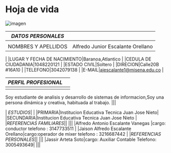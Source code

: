 # Hoja de vida
![imagen]( )

| _DATOS PERSONALES_ ||
|----------------------|-----------|
|||
|NOMBRES Y APELLIDOS|Alfredo Junior Escalante Orellano
|
|LUGAR Y FECHA DE NACIMIENTO|Baranoa,Atlantico
|
|CEDULA DE CIUDADANIA|1048220121
|
|ESTADO CIVIL|Soltero
|
|DIRECION|Calle20B #16A10
|
|TELEFONO|3042079138
|
|E-MAIL|ajescalante1@misena.edu.co
|

|_PERFIL PROFESIONAL_||
|----------|-------------|
|||
Soy estudiante de analisis y desarrollo de sistemas de informacion,Soy una persona dinámica y creativa, habituada al trabajo.
|||

| _ESTUDIOS_|
|
|PRIMARIA|Institucion Educativa Tecnica Juan Jose Nieto|
|SECUNDARIA|Institucion Educativa Tecnica Juan Jose Nieto
|
|_REFERENCIAS FAMILIARES_||
|||
|Alfredo Antonio Escalante Vanegas |cargo: conductor telefono : 3147733511 |
|Jaison Alfredo Escalante Orellano|cargo:operador de mixer telefono : 3216687442
|
|_REFERENCIAS PERSONALES_||
|||
|Jassir Arteta Soto|cargo: Auxiliar Contable Telefono: 3005493649|
|||